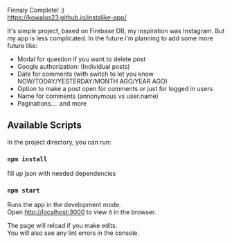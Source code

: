 Finnaly Complete! :)<br>
https://kowalus23.github.io/instalike-app/


It's simple project, based on Firebase DB, my inspiration was Instagram. But my app is less complicated. In the future i'm planning to add some more future like:

- Modal for question if you want to delete post
- Google authorization: (Individual posts)
- Date for comments (with switch to let you know NOW/TODAY/YESTERDAY/MONTH AGO/YEAR AGO)
- Option to make a post open for comments or just for logged in users
- Name for comments (annonymous vs user.name)
- Paginations.... and more

## Available Scripts

In the project directory, you can run:

### `npm install`
fill up json with needed dependencies

### `npm start`

Runs the app in the development mode.<br>
Open [http://localhost:3000](http://localhost:3000) to view it in the browser.

The page will reload if you make edits.<br>
You will also see any lint errors in the console.
